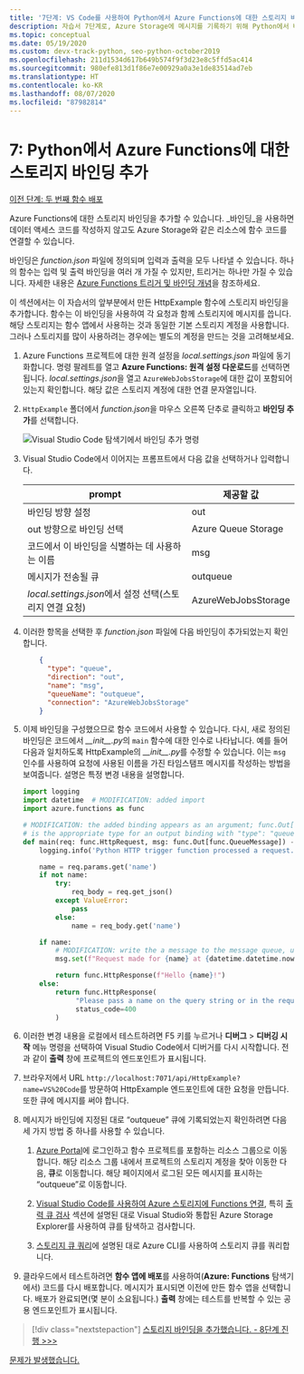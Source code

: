 ```yaml
---
title: '7단계: VS Code를 사용하여 Python에서 Azure Functions에 대한 스토리지 바인딩 추가'
description: 자습서 7단계로, Azure Storage에 메시지를 기록하기 위해 Python에서 바인딩을 추가합니다.
ms.topic: conceptual
ms.date: 05/19/2020
ms.custom: devx-track-python, seo-python-october2019
ms.openlocfilehash: 211d1534d617b649b574f9f3d23e8c5ffd5ac414
ms.sourcegitcommit: 980efe813d1f86e7e00929a0a3e1de83514ad7eb
ms.translationtype: HT
ms.contentlocale: ko-KR
ms.lasthandoff: 08/07/2020
ms.locfileid: "87982814"
---
```

# <a name="7-add-a-storage-binding-for-azure-functions-in-python"></a>7: Python에서 Azure Functions에 대한 스토리지 바인딩 추가

[이전 단계: 두 번째 함수 배포](tutorial-vs-code-serverless-python-06.md)

Azure Functions에 대한 스토리지 바인딩을 추가할 수 있습니다. _바인딩_을 사용하면 데이터 액세스 코드를 작성하지 않고도 Azure Storage와 같은 리소스에 함수 코드를 연결할 수 있습니다.

바인딩은 *function.json* 파일에 정의되며 입력과 출력을 모두 나타낼 수 있습니다. 하나의 함수는 입력 및 출력 바인딩을 여러 개 가질 수 있지만, 트리거는 하나만 가질 수 있습니다. 자세한 내용은 [Azure Functions 트리거 및 바인딩 개념](/azure/azure-functions/functions-triggers-bindings)을 참조하세요.

이 섹션에서는 이 자습서의 앞부분에서 만든 HttpExample 함수에 스토리지 바인딩을 추가합니다. 함수는 이 바인딩을 사용하여 각 요청과 함께 스토리지에 메시지를 씁니다. 해당 스토리지는 함수 앱에서 사용하는 것과 동일한 기본 스토리지 계정을 사용합니다. 그러나 스토리지를 많이 사용하려는 경우에는 별도의 계정을 만드는 것을 고려해보세요.

1. Azure Functions 프로젝트에 대한 원격 설정을 *local.settings.json* 파일에 동기화합니다. 명령 팔레트를 열고 **Azure Functions: 원격 설정 다운로드**를 선택하면 됩니다. *local.settings.json*을 열고 `AzureWebJobsStorage`에 대한 값이 포함되어 있는지 확인합니다. 해당 값은 스토리지 계정에 대한 연결 문자열입니다.

1. `HttpExample` 폴더에서 *function.json*을 마우스 오른쪽 단추로 클릭하고 **바인딩 추가**를 선택합니다.

    ![Visual Studio Code 탐색기에서 바인딩 추가 명령](media/tutorial-vs-code-serverless-python/add-binding-command-to-azure-functions-in-visual-studio-code.png)

1. Visual Studio Code에서 이어지는 프롬프트에서 다음 값을 선택하거나 입력합니다.

    | prompt | 제공할 값 |
    | --- | --- |
    | 바인딩 방향 설정 | out |
    | out 방향으로 바인딩 선택 | Azure Queue Storage |
    | 코드에서 이 바인딩을 식별하는 데 사용하는 이름 | msg |
    | 메시지가 전송될 큐 | outqueue |
    | *local.settings.json*에서 설정 선택(스토리지 연결 요청) | AzureWebJobsStorage |

1. 이러한 항목을 선택한 후 *function.json* 파일에 다음 바인딩이 추가되었는지 확인합니다.

    ```json
        {
          "type": "queue",
          "direction": "out",
          "name": "msg",
          "queueName": "outqueue",
          "connection": "AzureWebJobsStorage"
        }
    ```

1. 이제 바인딩을 구성했으므로 함수 코드에서 사용할 수 있습니다. 다시, 새로 정의된 바인딩은 코드에서 *\_\_init\_\_.py*의 `main` 함수에 대한 인수로 나타납니다. 예를 들어 다음과 일치하도록 HttpExample의 *\_\_init\_\_.py*를 수정할 수 있습니다. 이는 `msg` 인수를 사용하여 요청에 사용된 이름을 가진 타임스탬프 메시지를 작성하는 방법을 보여줍니다. 설명은 특정 변경 내용을 설명합니다.

    ```python
    import logging
    import datetime  # MODIFICATION: added import
    import azure.functions as func

    # MODIFICATION: the added binding appears as an argument; func.Out[func.QueueMessage]
    # is the appropriate type for an output binding with "type": "queue" (in function.json).
    def main(req: func.HttpRequest, msg: func.Out[func.QueueMessage]) -> func.HttpResponse:
        logging.info('Python HTTP trigger function processed a request.')

        name = req.params.get('name')
        if not name:
            try:
                req_body = req.get_json()
            except ValueError:
                pass
            else:
                name = req_body.get('name')

        if name:
            # MODIFICATION: write the a message to the message queue, using msg.set
            msg.set(f"Request made for {name} at {datetime.datetime.now()}")

            return func.HttpResponse(f"Hello {name}!")
        else:
            return func.HttpResponse(
                 "Please pass a name on the query string or in the request body",
                 status_code=400
            )
    ```

1. 이러한 변경 내용을 로컬에서 테스트하려면 F5 키를 누르거나 **디버그** > **디버깅 시작** 메뉴 명령을 선택하여 Visual Studio Code에서 디버거를 다시 시작합니다. 전과 같이 **출력** 창에 프로젝트의 엔드포인트가 표시됩니다.

1. 브라우저에서 URL `http://localhost:7071/api/HttpExample?name=VS%20Code`를 방문하여 HttpExample 엔드포인트에 대한 요청을 만듭니다. 또한 큐에 메시지를 써야 합니다.

1. 메시지가 바인딩에 지정된 대로 “outqueue” 큐에 기록되었는지 확인하려면 다음 세 가지 방법 중 하나를 사용할 수 있습니다.

    1. [Azure Portal](https://portal.azure.com)에 로그인하고 함수 프로젝트를 포함하는 리소스 그룹으로 이동합니다. 해당 리소스 그룹 내에서 프로젝트의 스토리지 계정을 찾아 이동한 다음, **큐**로 이동합니다. 해당 페이지에서 로그된 모든 메시지를 표시하는 “outqueue”로 이동합니다.

    1. [Visual Studio Code를 사용하여 Azure 스토리지에 Functions 연결](/azure/azure-functions/functions-add-output-binding-storage-queue-vs-code), 특히 [출력 큐 검사](/azure/azure-functions/functions-add-output-binding-storage-queue-vs-code#examine-the-output-queue) 섹션에 설명된 대로 Visual Studio와 통합된 Azure Storage Explorer를 사용하여 큐를 탐색하고 검사합니다.

    1. [스토리지 큐 쿼리](/azure/azure-functions/functions-add-output-binding-storage-queue-cli?pivots=programming-language-python)에 설명된 대로 Azure CLI를 사용하여 스토리지 큐를 쿼리합니다.

1. 클라우드에서 테스트하려면 **함수 앱에 배포**를 사용하여(**Azure: Functions** 탐색기에서) 코드를 다시 배포합니다. 메시지가 표시되면 이전에 만든 함수 앱을 선택합니다. 배포가 완료되면(몇 분이 소요됩니다.) **출력** 창에는 테스트를 반복할 수 있는 공용 엔드포인트가 표시됩니다.

> [!div class="nextstepaction"]
> [스토리지 바인딩을 추가했습니다. - 8단계 진행 >>>](tutorial-vs-code-serverless-python-08.md)

[문제가 발생했습니다.](https://www.research.net/r/PWZWZ52?tutorial=python-functions-extension&step=07-storage-binding)

